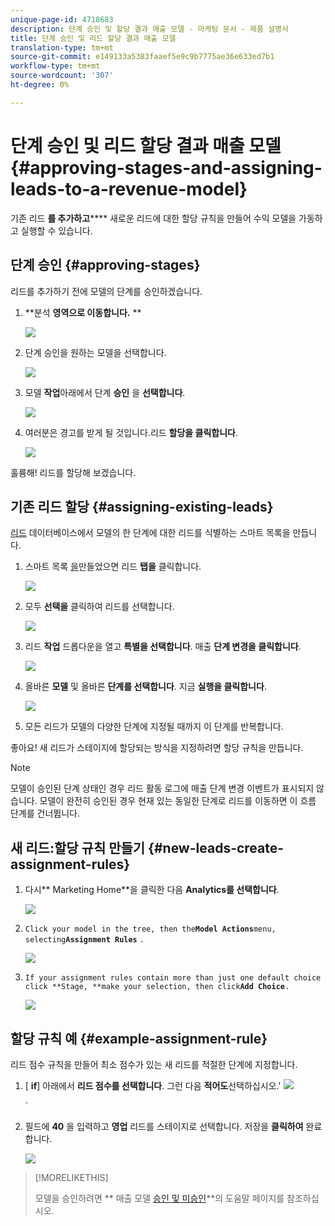 ```yaml
---
unique-page-id: 4718683
description: 단계 승인 및 할당 결과 매출 모델 - 마케팅 문서 - 제품 설명서
title: 단계 승인 및 리드 할당 결과 매출 모델
translation-type: tm+mt
source-git-commit: e149133a5383faaef5e9c9b7775ae36e633ed7b1
workflow-type: tm+mt
source-wordcount: '307'
ht-degree: 0%

---
```



# 단계 승인 및 리드 할당 결과 매출 모델 {#approving-stages-and-assigning-leads-to-a-revenue-model}

기존 리드 **를 추가하고****** 새로운 리드에 대한 할당 규칙을 만들어 수익 모델을 가동하고 실행할 수 있습니다.

## 단계 승인 {#approving-stages}

리드를 추가하기 전에 모델의 단계를 승인하겠습니다.

1. **분석 **영역으로 이동합니다.** **

   ![](assets/image2015-4-28-17-3a8-3a8.png)

1. 단계 승인을 원하는 모델을 선택합니다.

   ![](assets/image2015-4-28-17-3a10-3a3.png)

1. 모델 **작업**&#x200B;아래에서 단계 **승인** 을 **선택합니다**.

   ![](assets/image2015-4-28-17-3a12-3a37.png)

1. 여러분은 경고를 받게 될 것입니다.리드 **할당을 클릭합니다**.

   ![](assets/image2015-4-28-17-3a5-3a39.png)

훌륭해! 리드를 할당해 보겠습니다.

## 기존 리드 할당 {#assigning-existing-leads}

[리드](../../../../product-docs/core-marketo-concepts/smart-lists-and-static-lists/creating-a-smart-list/create-a-smart-list.md) 데이터베이스에서 모델의 한 단계에 대한 리드를 식별하는 스마트 목록을 만듭니다.

1. 스마트 목록 [을](../../../../product-docs/core-marketo-concepts/smart-lists-and-static-lists/creating-a-smart-list/create-a-smart-list.md)만들었으면 리드 **탭을** 클릭합니다.

   ![](assets/image2015-4-29-11-3a37-3a30.png)

1. 모두 **선택을** 클릭하여 리드를 선택합니다.

   ![](assets/image2015-4-29-11-3a39-3a39.png)

1. 리드 **작업** 드롭다운을 열고 **특별을 선택합니다**. 매출 **단계 변경을 클릭합니다**.

   ![](assets/image2015-4-29-11-3a40-3a38.png)

1. 올바른 **모델** 및 올바른 **단계를 선택합니다**. 지금 **실행을 클릭합니다**.

   ![](assets/image2015-4-29-11-3a43-3a41.png)

1. 모든 리드가 모델의 다양한 단계에 지정될 때까지 이 단계를 반복합니다.

좋아요! 새 리드가 스테이지에 할당되는 방식을 지정하려면 할당 규칙을 만듭니다.

>[!NOTE]
>
>모델이 승인된 단계 상태인 경우 리드 활동 로그에 매출 단계 변경 이벤트가 표시되지 않습니다. 모델이 완전히 승인된 경우 현재 있는 동일한 단계로 리드를 이동하면 이 흐름 단계를 건너뜁니다.

## 새 리드:할당 규칙 만들기  {#new-leads-create-assignment-rules}

1. 다시** Marketing Home**을 클릭한 다음 **Analytics를 선택합니다**.

   ![](assets/image2015-4-28-17-3a8-3a8.png)

1. `Click your model in the tree, then the`**`Model Actions`**`menu, selecting`**`Assignment Rules`** `.`

   ![](assets/image2015-4-29-11-3a52-3a17.png)

1. `If your assignment rules contain more than just one default choice click **Stage, **make your selection, then click`**`Add Choice`**`.`

   ![](assets/image2015-4-29-12-3a5-3a46.png)

## 할당 규칙 예 {#example-assignment-rule}

리드 점수 규칙을 만들어 최소 점수가 있는 새 리드를 적절한 단계에 지정합니다.

1. [ **if**] 아래에서 **리드 점수를 선택합니다**. 그런 다음 **적어도**&#x200B;선택하십시오.&#39; ![](assets/image2015-4-29-13-3a27-3a8.png)

   `

1. 필드에 **40** 을 입력하고 **영업** 리드를 스테이지로 선택합니다. 저장을 **클릭하여** 완료합니다.

   ![](assets/image2015-4-29-14-3a4-3a23.png)

>[!MORELIKETHIS]
>
>모델을 승인하려면 ** 매출 모델 [승인 및 미승인](approve-unapprove-a-revenue-model.md)**의 도움말 페이지를 참조하십시오.

